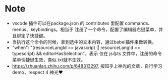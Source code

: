 # Note

* vscode 插件可以在package.json 的 contributes 里配置 commands、menus、keybindings。相当于 注册了一个命令，配置了编辑器右键菜单，并且绑定了快捷键。
* 当执行这个命令的时候，拿到选中的文本内容，通过babel插件来做转换。
* "when": "(resourceLangId == javascript || resourceLangId == typescript) && editorHasSelection"。表示 仅在 js与ts 文件中，注册的命令菜单快捷键生效，类似.txt就不生效。
* https://zhuanlan.zhihu.com/p/648313297, 按知乎上神光的文章，自行学习demo，respect 4 神光♥
